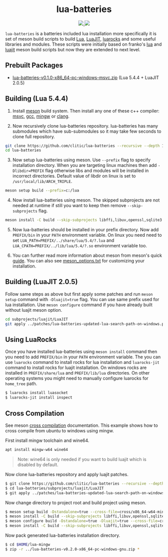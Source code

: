 <h1 align="center">lua-batteries</h1>

<p align="center">
  <a href="https://github.com/clitic/lua-batteries/blob/main/LICENSE">
    <img src="https://img.shields.io/github/license/clitic/lua-batteries?style=flat-square">
  </a>
  <a href="https://github.com/clitic/lua-batteries">
    <img src="https://img.shields.io/github/repo-size/clitic/lua-batteries?logo=github&style=flat-square">
  </a>
</p>

`lua-batteries` is a batteries included lua installation more 
specifically it is set of meson build scripts to build [Lua](https://www.lua.org), [LuaJIT](https://luajit.org), [luarocks](https://github.com/luarocks/luarocks) and some useful libraries and modules. These scripts were initially based on franko's [lua](https://github.com/franko/lua) and [luajit](https://github.com/franko/luajit) meson build scripts but now they are extended to next level.

## Prebuilt Packages

- [lua-batteries-v0.1.0-x86_64-pc-windows-msvc.zip](https://github.com/clitic/lua-batteries/releases/download/v0.1.0/lua-batteries-v0.1.0-x86_64-pc-windows-msvc.zip) (Lua 5.4.4 + LuaJIT 2.0.5)

## Building (Lua 5.4.4)

1. Install [meson](https://mesonbuild.com/SimpleStart.html) build system. Then install any one of these c++ compiler: [msvc](https://visualstudio.microsoft.com), [gcc](https://gcc.gnu.org), [mingw](https://www.mingw-w64.org/downloads) or [clang](https://github.com/llvm/llvm-project).

2. Now recursively clone lua-batteries repository. lua-batteries has many submodules which have sub-submodules so it may take few seconds to clone full repository.

```bash
git clone https://github.com/clitic/lua-batteries --recursive --depth 1
cd lua-batteries
```

3. Now setup lua-batteries using meson. Use `--prefix` flag to specify installation directory. When you are targeting linux machines then add `-Dlibdir=PREFIX` flag otherwise libs and modules will be installed in incorrect directories. Default value of libdir on linux is set to `/usr/local/lib/ARCH_TRIPLE`.

```bash
meson setup build --prefix=c:/lua
```

4. Now install lua-batteries using meson. The skipped subprojects are not needed at runtime if still you want to keep then remove `--skip-subprojects` flag.

```bash
meson install -C build --skip-subprojects libffi,libuv,openssl,sqlite3
```

5. Now lua-batteries should be installed in your prefix directory. Now add `PREFIX/bin` in your `PATH` environment variable. On linux you need need to set `LUA_PATH=PREFIX/../share/lua/5.4/?.lua` and `LUA_CPATH=PREFIX/../lib/lua/5.4/?.so` environment variable too.

6. You can further read more information about meson from meson's quick [guide](https://mesonbuild.com/Quick-guide.html). You can also see [meson_options.txt](https://github.com/clitic/lua-batteries/blob/main/meson_options.txt) for customizing your installation.

## Building (LuaJIT 2.0.5)

Follow same steps as above but first apply some patches and run `meson setup` command with `-Dluajit=true` flag. You can use same prefix used for lua installation. Use `meson configure` command if you have already built without luajit meson option.

```bash
cd subprojects/luajit/LuaJIT
git apply ../patches/lua-batteries-updated-lua-search-path-on-windows.patch
```

## Using LuaRocks

Once you have installed lua-batteries using `meson install` command then you need to add `PREFIX/bin` in your `PATH` environment variable. The you can use `luarocks` command to install rocks for lua installation and `luarocks-jit` command to install rocks for luajit installation. On windows rocks are installed in `PREFIX/share/lua` and `PREFIX/lib/lua` directories. On other operating systems you might need to manually configure luarocks for `home_tree` path.

```bash
$ luarocks install luasocket
$ luarocks-jit install inspect
```

## Cross Compilation

See meson [cross compilation](https://mesonbuild.com/Cross-compilation.html) documentation. This example shows how to cross compile from ubuntu to windows using mingw.

First install mingw toolchain and wine64.

```bash
apt install mingw-w64 wine64
```

> Note: wine64 is only needed if you want to build luajit which is disabled by default.

Now clone lua-batteries repository and apply luajit patches.

```bash
$ git clone https://github.com/clitic/lua-batteries --recursive --depth 1
$ cd lua-batteries/subprojects/luajit/LuaJIT
$ git apply ../patches/lua-batteries-updated-lua-search-path-on-windows.patch
```

Now change directory to project root and build project using meson.

```bash
$ meson setup build -Dstandalone=true --cross-file=cross/x86_64-w64-mingw32.ini --prefix=$HOME/lua-mingw 
$ meson install -C build --skip-subprojects libffi,libuv,openssl,sqlite3
$ meson configure build -Dstandalone=true -Dluajit=true --cross-file=cross/x86_64-w64-mingw32.ini --prefix=$HOME/lua-mingw
$ meson install -C build --skip-subprojects libffi,libuv,openssl,sqlite3
```

Now pack generated lua-batteries installation directory. 

```bash
$ cd $HOME/lua-mingw
$ zip -r ../lua-batteries-v0.2.0-x86_64-pc-windows-gnu.zip *
```
